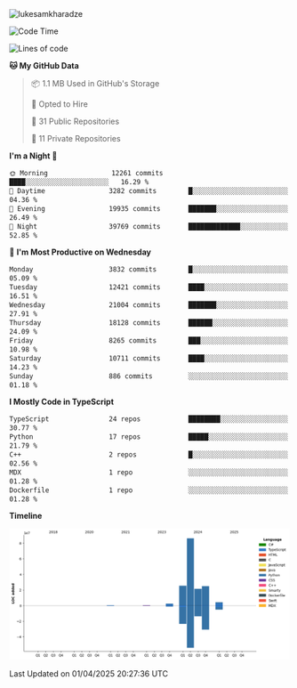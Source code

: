 <img src="https://komarev.com/ghpvc/?username=lukesamkharadze64&label=Profile%20Views&color=0e75b6&style=flat" alt="lukesamkharadze"/>

<!--START_SECTION:waka-->
![Code Time](http://img.shields.io/badge/Code%20Time-251%20hrs%202%20mins-blue)

![Lines of code](https://img.shields.io/badge/From%20Hello%20World%20I%27ve%20Written-164.9%20million%20lines%20of%20code-blue)

**🐱 My GitHub Data** 

> 📦 1.1 MB Used in GitHub's Storage 
 > 
> 💼 Opted to Hire
 > 
> 📜 31 Public Repositories 
 > 
> 🔑 11 Private Repositories 
 > 
**I'm a Night 🦉** 

```text
🌞 Morning                12261 commits       ████░░░░░░░░░░░░░░░░░░░░░   16.29 % 
🌆 Daytime                3282 commits        █░░░░░░░░░░░░░░░░░░░░░░░░   04.36 % 
🌃 Evening                19935 commits       ███████░░░░░░░░░░░░░░░░░░   26.49 % 
🌙 Night                  39769 commits       █████████████░░░░░░░░░░░░   52.85 % 
```
📅 **I'm Most Productive on Wednesday** 

```text
Monday                   3832 commits        █░░░░░░░░░░░░░░░░░░░░░░░░   05.09 % 
Tuesday                  12421 commits       ████░░░░░░░░░░░░░░░░░░░░░   16.51 % 
Wednesday                21004 commits       ███████░░░░░░░░░░░░░░░░░░   27.91 % 
Thursday                 18128 commits       ██████░░░░░░░░░░░░░░░░░░░   24.09 % 
Friday                   8265 commits        ███░░░░░░░░░░░░░░░░░░░░░░   10.98 % 
Saturday                 10711 commits       ████░░░░░░░░░░░░░░░░░░░░░   14.23 % 
Sunday                   886 commits         ░░░░░░░░░░░░░░░░░░░░░░░░░   01.18 % 
```


**I Mostly Code in TypeScript** 

```text
TypeScript               24 repos            ████████░░░░░░░░░░░░░░░░░   30.77 % 
Python                   17 repos            █████░░░░░░░░░░░░░░░░░░░░   21.79 % 
C++                      2 repos             █░░░░░░░░░░░░░░░░░░░░░░░░   02.56 % 
MDX                      1 repo              ░░░░░░░░░░░░░░░░░░░░░░░░░   01.28 % 
Dockerfile               1 repo              ░░░░░░░░░░░░░░░░░░░░░░░░░   01.28 % 
```



**Timeline**

![Lines of Code chart](https://raw.githubusercontent.com/LukeSamkharadze/LukeSamkharadze/main/assets/bar_graph.png)


 Last Updated on 01/04/2025 20:27:36 UTC
<!--END_SECTION:waka-->

<!--
[![Anurag's github stats](https://github-readme-stats.vercel.app/api?username=LukeSamkharadze&count_private=true&theme=dark&show_icons=true&custom_title=Github%20Stats)](https://github.com/anuraghazra/github-readme-stats)
[![willianrod's wakatime stats](https://github-readme-stats.vercel.app/api/wakatime?username=LukeSamkharadze&theme=dark&langs_count=9&custom_title=Weekly%20Stats)](https://github.com/anuraghazra/github-readme-stats)
[![Top Langs](https://github-readme-stats.vercel.app/api/top-langs/?username=LukeSamkharadze&theme=dark&langs_count=9&custom_title=Repositories)](https://github.com/anuraghazra/github-readme-stats)
<img alt="GitHub Stats" src="https://github-readme-stats.vercel.app/api?username=LukeSamkharadze&count_private=true&show_icons=true&include_all_commits=true&theme=dark">
-->
